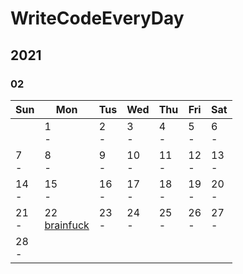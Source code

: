 # WriteCodeEveryDay

## 2021
### 02
|Sun|Mon|Tus|Wed|Thu|Fri|Sat
|-|-|-|-|-|-|-|
| |1<br>-|2<br>-|3<br>-|4<br>-|5<br>-|6<br>-|
|7<br>-|8<br>-|9<br>-|10<br>-|11<br>-|12<br>-|13<br>-|
|14<br>-|15<br>-|16<br>-|17<br>-|18<br>-|19<br>-|20<br>-|
|21<br>-|22<br>[brainfuck](./node/brainfuck)|23<br>-|24<br>-|25<br>-|26<br>-|27<br>-|
28<br>-|
